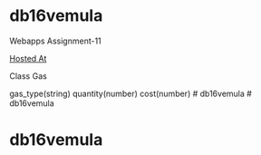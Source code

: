 # db16vemula

Webapps Assignment-11

[Hosted At]()

Class Gas

gas_type(string)
quantity(number)
cost(number)
#   d b 1 6 v e m u l a 
 
 # db16vemula
# db16vemula
